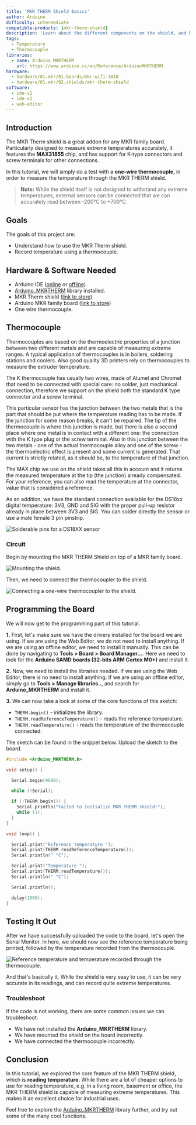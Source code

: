 ```yaml
---
title: 'MKR THERM Shield Basics'
author: Arduino
difficulty: intermediate
compatible-products: [mkr-therm-shield]
description: 'Learn about the different components on the shield, and how to record accurate temperature using a one-wire thermocouple.'
tags:
  - Temperature
  - Thermocouple
libraries: 
  - name: Arduino_MKRTHERM
    url: https://www.arduino.cc/en/Reference/ArduinoMKRTHERM
hardware:
  - hardware/01.mkr/01.boards/mkr-wifi-1010
  - hardware/01.mkr/02.shields/mkr-therm-shield
software:
  - ide-v1
  - ide-v2
  - web-editor
---
```


## Introduction 

The MKR Therm shield is a great addon for any MKR family board. Particularly designed to measure extreme temperatures accurately, it features the **MAX31855** chip, and has support for K-type connectors and screw terminals for other connections. 

In this tutorial, we will simply do a test with a **one-wire thermocouple**, in order to measure the temperature through the MKR THERM shield.


>**Note:** While the shield itself is not designed to withstand any extreme temperatures, external sensors can be connected that we can accurately read between -200°C to +700°C. 

## Goals

The goals of this project are:

- Understand how to use the MKR Therm shield.
- Record temperature using a thermocouple.

## Hardware & Software Needed

- Arduino IDE ([online](https://create.arduino.cc/) or [offline](https://www.arduino.cc/en/main/software)).
- [Arduino_MKRTHERM](https://www.arduino.cc/en/Reference/ArduinoMKRTHERM) library installed.
- MKR Therm shield ([link to store](https://store.arduino.cc/arduino-mkr-therm-shield))
- Arduino MKR family board ([link to store](https://store.arduino.cc/arduino-genuino/arduino-genuino-mkr-family))
- One wire thermocouple.

## Thermocouple

Thermocouples are based on the thermoelectric properties of a junction between two different metals and are capable of measuring extreme ranges. A typical application of thermocouples is in boilers, soldering stations and coolers. Also good quality 3D printers rely on thermocouples to measure the extruder temperature.

The K thermocouple has usually two wires, made of Alumel and Chromel that need to be connected with special care: no solder, just mechanical connection, therefore we support on the shield both the standard K type connector and a screw terminal.

This particular sensor has the junction between the two metals that is the part that should be put where the temperature reading has to be made. If the junction for some reason breaks, it can't be repaired. The tip of the thermocouple is where this junction is made, but there is also a second place where one metal is in contact with a different one: the connection with the K type plug or the screw terminal. Also in this junction between the two metals - one of the actual thermocouple alloy and one of the screw - the thermoelectric effect is present and some current is generated. That current is strictly related, as it should be, to the temperature of that junction.

The MAX chip we use on the shield takes all this in account and it returns the measured temperature at the tip (the junction) already compensated. For your reference, you can also read the temperature at the connector, value that is considered a reference.

As an addition, we have the standard connection available for the DS18xx digital temperature: 3V3, GND and SIG with the proper pull-up resistor already in place between 3V3 and SIG. You can solder directly the sensor or use a male female 3 pin pinstrip.

![Solderable pins for a DS18XX sensor](assets/highlighted_therm.png)

### Circuit

Begin by mounting the MKR THERM Shield on top of a MKR family board. 

![Mounting the shield.](assets/MKR_THERM_T1_IMG01.png)

Then, we need to connect the thermocoupler to the shield.

![Connecting a one-wire thermocoupler to the shield.](assets/MKR_THERM_T1_IMG02.png)

## Programming the Board

We will now get to the programming part of this tutorial. 

**1.** First, let's make sure we have the drivers installed for the board we are using. If we are using the Web Editor, we do not need to install anything. If we are using an offline editor, we need to install it manually. This can be done by navigating to **Tools > Board > Board Manager...**. Here we need to look for the **Arduino SAMD boards (32-bits ARM Cortex M0+)** and install it. 

**2.** Now, we need to install the libraries needed. If we are using the Web Editor, there is no need to install anything. If we are using an offline editor, simply go to **Tools > Manage libraries..**, and search for **Arduino_MKRTHERM** and install it.

**3.** We can now take a look at some of the core functions of this sketch:

- `THERM.begin()` - initializes the library.
- `THERM.readReferenceTemperature()` - reads the reference temperature.
- `THERM.readTemperature()` - reads the temperature of the thermocouple connected.

The sketch can be found in the snippet below. Upload the sketch to the board.

```cpp
#include <Arduino_MKRTHERM.h>

void setup() {

  Serial.begin(9600);

  while (!Serial);

  if (!THERM.begin()) {
    Serial.println("Failed to initialize MKR THERM shield!");
    while (1);
  }
}

void loop() {

  Serial.print("Reference temperature ");
  Serial.print(THERM.readReferenceTemperature());
  Serial.println(" °C");

  Serial.print("Temperature ");
  Serial.print(THERM.readTemperature());
  Serial.println(" °C");

  Serial.println();

  delay(1000);
}
```

## Testing It Out

After we have successfully uploaded the code to the board, let's open the Serial Monitor. In here, we should now see the reference temperature being printed, followed by the temperature recorded from the thermocouple.

![Reference temperature and temperature recorded through the thermocouple.](assets/MKR_THERM_T1_IMG03.png)

And that's basically it. While the shield is very easy to use, it can be very accurate in its readings, and can record quite extreme temperatures. 

### Troubleshoot

If the code is not working, there are some common issues we can troubleshoot:

- We have not installed the **Arduino_MKRTHERM** library.
- We have mounted the shield on the board incorrectly.
- We have connected the thermocouple incorrectly.

## Conclusion

In this tutorial, we explored the core feature of the MKR THERM shield, which is **reading temperature.** While there are a lot of cheaper options to use for reading temperature, e.g. in a living room, basement or office, the MKR THERM shield is capable of measuring extreme temperatures. This makes it an excellent choice for industrial uses. 

Feel free to explore the [Arduino_MKRTHERM](https://www.arduino.cc/en/Reference/ArduinoMKRTHERM) library further, and try out some of the many cool functions.

